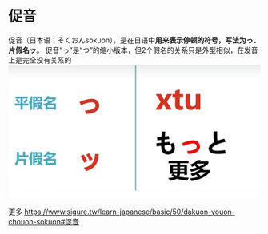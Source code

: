 # 促音

促音（日本语：そくおんsokuon），是在日语中**用来表示停顿的符号，写法为っ、片假名ッ**。 促音“っ”是“つ”的缩小版本，但2个假名的关系只是外型相似，在发音上是完全没有关系的
![](attachments/Pasted%20image%2020240720181046.png)

更多
https://www.sigure.tw/learn-japanese/basic/50/dakuon-youon-chouon-sokuon#促音
